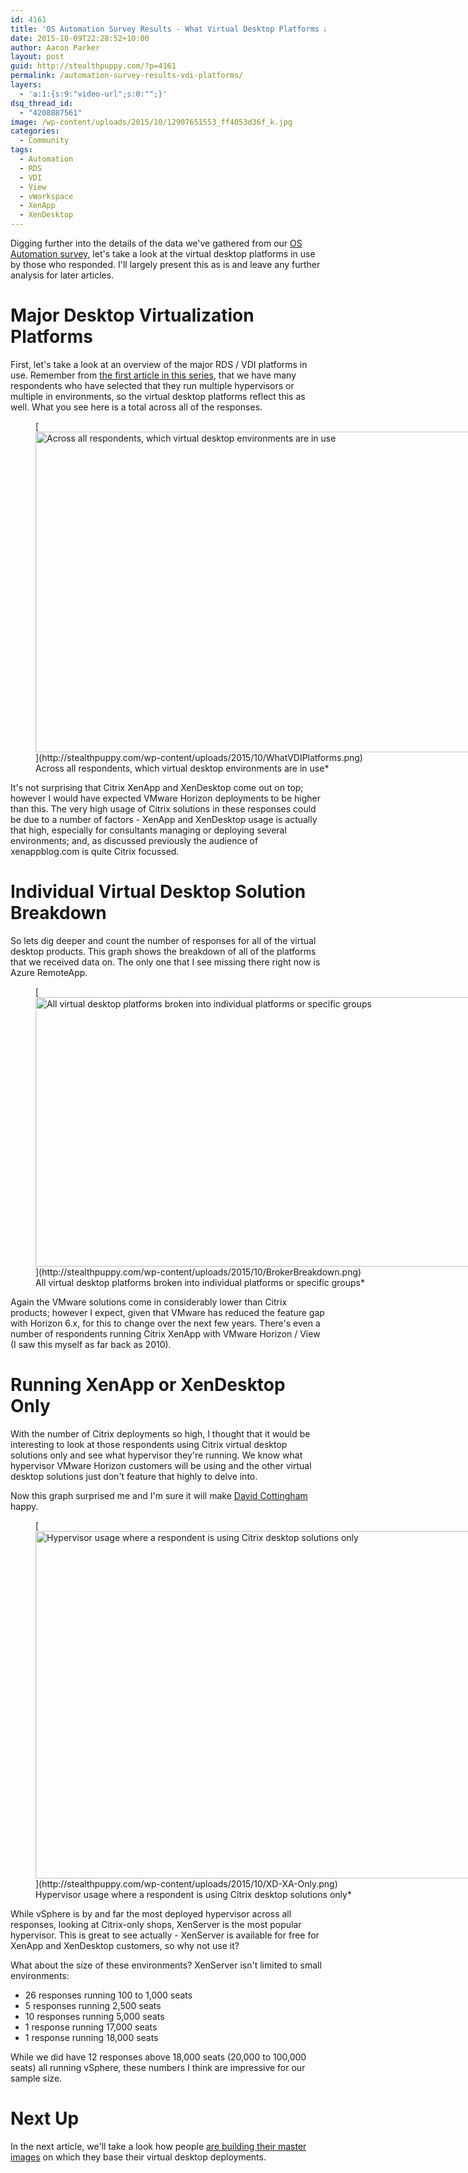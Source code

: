 ```yaml
---
id: 4161
title: 'OS Automation Survey Results - What Virtual Desktop Platforms are Deployed?'
date: 2015-10-09T22:28:52+10:00
author: Aaron Parker
layout: post
guid: http://stealthpuppy.com/?p=4161
permalink: /automation-survey-results-vdi-platforms/
layers:
  - 'a:1:{s:9:"video-url";s:0:"";}'
dsq_thread_id:
  - "4208887561"
image: /wp-content/uploads/2015/10/12907651553_ff4053d36f_k.jpg
categories:
  - Community
tags:
  - Automation
  - RDS
  - VDI
  - View
  - vWorkspace
  - XenApp
  - XenDesktop
---
```

Digging further into the details of the data we've gathered from our [OS Automation survey](http://xenappblog.com/2015/take-part-in-the-os-deployment-automation-survey/), let's take a look at the virtual desktop platforms in use by those who responded. I'll largely present this as is and leave any further analysis for later articles.

# Major Desktop Virtualization Platforms

First, let's take a look at an overview of the major RDS / VDI platforms in use. Remember from [the first article in this series](http://stealthpuppy.com/automation-survey-results-hypervisor/), that we have many respondents who have selected that they run multiple hypervisors or multiple in environments, so the virtual desktop platforms reflect this as well. What you see here is a total across all of the responses.

<figure id="attachment_4162" aria-describedby="caption-attachment-4162" style="width: 1024px" class="wp-caption alignnone">[<img class="size-large wp-image-4162" src="http://stealthpuppy.com/wp-content/uploads/2015/10/WhatVDIPlatforms-1024x513.png" alt="Across all respondents, which virtual desktop environments are in use" width="1024" height="513" srcset="https://stealthpuppy.com/wp-content/uploads/2015/10/WhatVDIPlatforms-1024x513.png 1024w, https://stealthpuppy.com/wp-content/uploads/2015/10/WhatVDIPlatforms-150x75.png 150w, https://stealthpuppy.com/wp-content/uploads/2015/10/WhatVDIPlatforms-300x150.png 300w" sizes="(max-width: 1024px) 100vw, 1024px" />](http://stealthpuppy.com/wp-content/uploads/2015/10/WhatVDIPlatforms.png)<figcaption id="caption-attachment-4162" class="wp-caption-text">Across all respondents, which virtual desktop environments are in use*</figure>

It's not surprising that Citrix XenApp and XenDesktop come out on top; however I would have expected VMware Horizon deployments to be higher than this. The very high usage of Citrix solutions in these responses could be due to a number of factors - XenApp and XenDesktop usage is actually that high, especially for consultants managing or deploying several environments; and, as discussed previously the audience of xenappblog.com is quite Citrix focussed.

# Individual Virtual Desktop Solution Breakdown

So lets dig deeper and count the number of responses for all of the virtual desktop products. This graph shows the breakdown of all of the platforms that we received data on. The only one that I see missing there right now is Azure RemoteApp.

<figure id="attachment_4163" aria-describedby="caption-attachment-4163" style="width: 1024px" class="wp-caption alignnone">[<img class="size-large wp-image-4163" src="http://stealthpuppy.com/wp-content/uploads/2015/10/BrokerBreakdown-1024x431.png" alt="All virtual desktop platforms broken into individual platforms or specific groups" width="1024" height="431" srcset="https://stealthpuppy.com/wp-content/uploads/2015/10/BrokerBreakdown-1024x431.png 1024w, https://stealthpuppy.com/wp-content/uploads/2015/10/BrokerBreakdown-150x63.png 150w, https://stealthpuppy.com/wp-content/uploads/2015/10/BrokerBreakdown-300x126.png 300w" sizes="(max-width: 1024px) 100vw, 1024px" />](http://stealthpuppy.com/wp-content/uploads/2015/10/BrokerBreakdown.png)<figcaption id="caption-attachment-4163" class="wp-caption-text">All virtual desktop platforms broken into individual platforms or specific groups*</figure>

Again the VMware solutions come in considerably lower than Citrix products; however I expect, given that VMware has reduced the feature gap with Horizon 6.x, for this to change over the next few years. There's even a number of respondents running Citrix XenApp with VMware Horizon / View (I saw this myself as far back as 2010).

# Running XenApp or XenDesktop Only

With the number of Citrix deployments so high, I thought that it would be interesting to look at those respondents using Citrix virtual desktop solutions only and see what hypervisor they're running. We know what hypervisor VMware Horizon customers will be using and the other virtual desktop solutions just don't feature that highly to delve into.

Now this graph surprised me and I'm sure it will make [David Cottingham](https://twitter.com/DavidCottingham) happy.

<figure id="attachment_4164" aria-describedby="caption-attachment-4164" style="width: 1024px" class="wp-caption alignnone">[<img class="size-large wp-image-4164" src="http://stealthpuppy.com/wp-content/uploads/2015/10/XD-XA-Only-1024x556.png" alt="Hypervisor usage where a respondent is using Citrix desktop solutions only" width="1024" height="556" srcset="https://stealthpuppy.com/wp-content/uploads/2015/10/XD-XA-Only-1024x556.png 1024w, https://stealthpuppy.com/wp-content/uploads/2015/10/XD-XA-Only-150x81.png 150w, https://stealthpuppy.com/wp-content/uploads/2015/10/XD-XA-Only-300x163.png 300w, https://stealthpuppy.com/wp-content/uploads/2015/10/XD-XA-Only.png 1542w" sizes="(max-width: 1024px) 100vw, 1024px" />](http://stealthpuppy.com/wp-content/uploads/2015/10/XD-XA-Only.png)<figcaption id="caption-attachment-4164" class="wp-caption-text">Hypervisor usage where a respondent is using Citrix desktop solutions only*</figure>

While vSphere is by and far the most deployed hypervisor across all responses, looking at Citrix-only shops, XenServer is the most popular hypervisor. This is great to see actually - XenServer is available for free for XenApp and XenDesktop customers, so why not use it?

What about the size of these environments? XenServer isn't limited to small environments:

  * 26 responses running 100 to 1,000 seats
  * 5 responses running 2,500 seats
  * 10 responses running 5,000 seats
  * 1 response running 17,000 seats
  * 1 response running 18,000 seats

While we did have 12 responses above 18,000 seats (20,000 to 100,000 seats) all running vSphere, these numbers I think are impressive for our sample size.

# Next Up

In the next article, we'll take a look how people [are building their master images](http://stealthpuppy.com/automation-survey-results-build-master-images) on which they base their virtual desktop deployments.